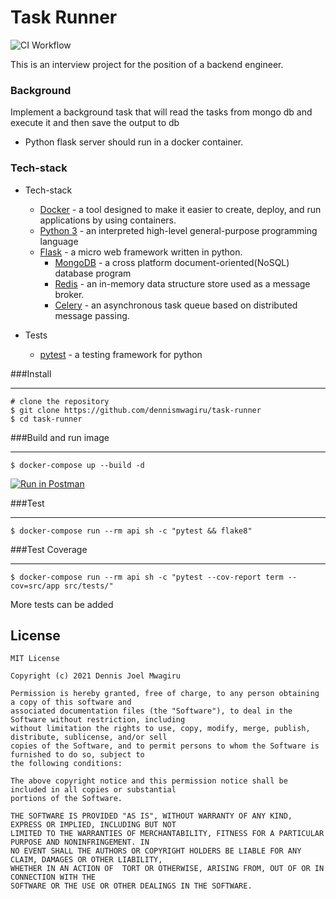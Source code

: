 Task Runner
==============

![CI Workflow](https://github.com/dennismwagiru/task-runner/actions/workflows/main.yml/badge.svg)

This is an interview project for the position of a backend engineer.

### Background

Implement a background task that will read the tasks from mongo db and execute it and then save the output to db

* Python flask server should run in a docker container.

### Tech-stack

* Tech-stack
    * [Docker](https://www.docker.com/) - a tool designed to make it easier to create, deploy, and run applications by using containers.
    * [Python 3](https://docs.python.org/3/) - an interpreted high-level general-purpose programming language
    * [Flask](https://flask.palletsprojects.com/en/2.0.x/) - a micro web framework written in python.
        * [MongoDB](https://www.mongodb.com/) - a cross platform document-oriented(NoSQL) database program
        * [Redis](https://redis.io/) - an in-memory data structure store used as a message broker.
        * [Celery](https://docs.celeryproject.org/en/stable/index.html) - an asynchronous task queue based on distributed message passing.

* Tests
    * [pytest](https://docs.pytest.org/en/6.2.x/) - a testing framework for python

###Install
___

    # clone the repository
    $ git clone https://github.com/dennismwagiru/task-runner
    $ cd task-runner

###Build and run image
___

    $ docker-compose up --build -d

[![Run in Postman](https://run.pstmn.io/button.svg)](https://app.getpostman.com/run-collection/8922e010ca1b9d8cb894?action=collection%2Fimport)

###Test
___

    $ docker-compose run --rm api sh -c "pytest && flake8"

###Test Coverage
___

    $ docker-compose run --rm api sh -c "pytest --cov-report term --cov=src/app src/tests/"

More tests can be added

## License
```
MIT License

Copyright (c) 2021 Dennis Joel Mwagiru

Permission is hereby granted, free of charge, to any person obtaining a copy of this software and
associated documentation files (the "Software"), to deal in the Software without restriction, including
without limitation the rights to use, copy, modify, merge, publish, distribute, sublicense, and/or sell
copies of the Software, and to permit persons to whom the Software is furnished to do so, subject to
the following conditions:

The above copyright notice and this permission notice shall be included in all copies or substantial
portions of the Software.

THE SOFTWARE IS PROVIDED "AS IS", WITHOUT WARRANTY OF ANY KIND, EXPRESS OR IMPLIED, INCLUDING BUT NOT
LIMITED TO THE WARRANTIES OF MERCHANTABILITY, FITNESS FOR A PARTICULAR PURPOSE AND NONINFRINGEMENT. IN
NO EVENT SHALL THE AUTHORS OR COPYRIGHT HOLDERS BE LIABLE FOR ANY CLAIM, DAMAGES OR OTHER LIABILITY,
WHETHER IN AN ACTION OF  TORT OR OTHERWISE, ARISING FROM, OUT OF OR IN CONNECTION WITH THE
SOFTWARE OR THE USE OR OTHER DEALINGS IN THE SOFTWARE.
```